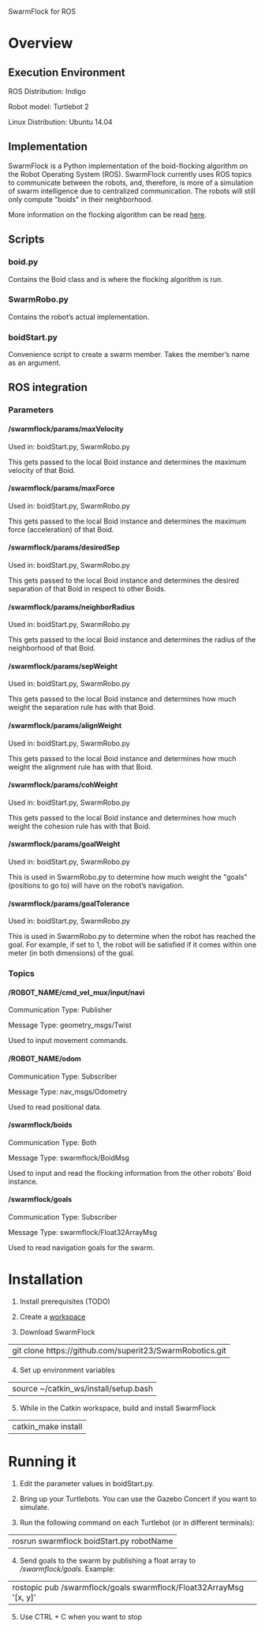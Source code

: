 SwarmFlock for ROS

# Overview

## Execution Environment

ROS Distribution:	Indigo

Robot model:		Turtlebot 2

Linux Distribution:	Ubuntu 14.04

## Implementation

SwarmFlock is a Python implementation of the boid-flocking algorithm on the Robot Operating System (ROS). SwarmFlock currently uses ROS topics to communicate between the robots, and, therefore, is more of a simulation of swarm intelligence due to centralized communication. The robots will still only compute "boids" in their neighborhood.

More information on the flocking algorithm can be read [here](http://harry.me/blog/2011/02/17/neat-algorithms-flocking/).

## Scripts

### boid.py

Contains the Boid class and is where the flocking algorithm is run.

### SwarmRobo.py

Contains the robot’s actual implementation.

### boidStart.py

Convenience script to create a swarm member. Takes the member’s name as an argument.

## ROS integration

### Parameters

#### /swarmflock/params/maxVelocity

Used in: boidStart.py, SwarmRobo.py

This gets passed to the local Boid instance and determines the maximum velocity of that Boid.

#### /swarmflock/params/maxForce

Used in: boidStart.py, SwarmRobo.py

This gets passed to the local Boid instance and determines the maximum force (acceleration) of that Boid.

#### /swarmflock/params/desiredSep

Used in: boidStart.py, SwarmRobo.py

This gets passed to the local Boid instance and determines the desired separation of that Boid in respect to other Boids.

#### /swarmflock/params/neighborRadius

Used in: boidStart.py, SwarmRobo.py

This gets passed to the local Boid instance and determines the radius of the neighborhood of that Boid.

#### /swarmflock/params/sepWeight

Used in: boidStart.py, SwarmRobo.py

This gets passed to the local Boid instance and determines how much weight the separation rule  has with that Boid.

#### /swarmflock/params/alignWeight

Used in: boidStart.py, SwarmRobo.py

This gets passed to the local Boid instance and determines how much weight the alignment rule  has with that Boid.

#### /swarmflock/params/cohWeight

Used in: boidStart.py, SwarmRobo.py

This gets passed to the local Boid instance and determines how much weight the cohesion rule  has with that Boid.

#### /swarmflock/params/goalWeight

Used in: boidStart.py, SwarmRobo.py

This is used in SwarmRobo.py to determine how much weight the "goals" (positions to go to) will have on the robot’s navigation.

#### /swarmflock/params/goalTolerance

Used in: boidStart.py, SwarmRobo.py

This is used in SwarmRobo.py to determine when the robot has reached the goal. For example, if set to 1, the robot will be satisfied if it comes within one meter (in both dimensions) of the goal.

### Topics

#### /ROBOT_NAME/cmd_vel_mux/input/navi

Communication Type:	Publisher

Message Type:	geometry_msgs/Twist

Used to input movement commands.

#### /ROBOT_NAME/odom

Communication Type:	Subscriber

Message Type:	nav_msgs/Odometry

Used to read positional data.

#### /swarmflock/boids

Communication Type:	Both

Message Type:	swarmflock/BoidMsg

Used to input and read the flocking information from the other robots’ Boid instance.

#### /swarmflock/goals

Communication Type:	Subscriber

Message Type:	swarmflock/Float32ArrayMsg

Used to read navigation goals for the swarm.

# Installation

1. Install prerequisites (TODO)

2. Create a [workspace](http://wiki.ros.org/catkin/Tutorials/create_a_workspace)

3. Download SwarmFlock

<table>
  <tr>
    <td>git clone https://github.com/superit23/SwarmRobotics.git</td>
  </tr>
</table>


4. Set up environment variables

<table>
  <tr>
    <td>source ~/catkin_ws/install/setup.bash</td>
  </tr>
</table>


5. While in the Catkin workspace, build and install SwarmFlock

<table>
  <tr>
    <td>catkin_make install</td>
  </tr>
</table>


# Running it

1. Edit the parameter values in boidStart.py.

2. Bring up your Turtlebots. You can use the Gazebo Concert if you want to simulate.

3. Run the following command on each Turtlebot (or in different terminals):

	

<table>
  <tr>
    <td>rosrun swarmflock boidStart.py robotName</td>
  </tr>
</table>


4. Send goals to the swarm by publishing a float array to */swarmflock/goals*. Example:

<table>
  <tr>
    <td>rostopic pub /swarmflock/goals swarmflock/Float32ArrayMsg '[x, y]'</td>
  </tr>
</table>


5. Use CTRL + C when you want to stop

